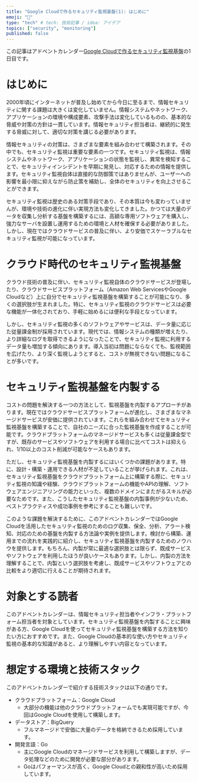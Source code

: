 ```yaml
---
title: "Google Cloudで作るセキュリティ監視基盤(1): はじめに"
emoji: "🔎"
type: "tech" # tech: 技術記事 / idea: アイデア
topics: ["security", "monitoring"]
published: false
---
```


この記事はアドベントカレンダー[Google Cloudで作るセキュリティ監視基盤](https://adventar.org/calendars/xxxx)の1日目です。
# はじめに

2000年頃にインターネットが普及し始めてから今日に至るまで、情報セキュリティに関する課題は大きくは変化していません。情報システムやネットワーク、アプリケーションの環境や構成要素、攻撃手法は変化しているものの、基本的な脅威や対策の方針は一貫しています。情報セキュリティ担当者は、継続的に発生する脅威に対して、適切な対策を講じる必要があります。

情報セキュリティの対策は、さまざまな要素を組み合わせて構築されます。その中でも、セキュリティ監視は重要な要素の一つです。セキュリティ監視は、情報システムやネットワーク、アプリケーションの状態を監視し、異常を検知することで、セキュリティインシデントを早期に発見し、対応するための情報を提供します。セキュリティ監視自体は直接的な防御策ではありませんが、ユーザーへの影響を最小限に抑えながら防止策を補助し、全体のセキュリティを向上させることができます。

セキュリティ監視は歴史のある対策手段であり、その本質は今も変わっていませんが、環境や技術の進化に伴い実現方法も変化してきました。かつては大量のデータを収集し分析する基盤を構築するには、高額な専用ソフトウェアを購入し、強力なサーバを設置し運用するための環境と人材を確保する必要がありました。しかし、現在ではクラウドサービスの普及に伴い、より安価でスケーラブルなセキュリティ監視が可能になっています。

# クラウド時代のセキュリティ監視基盤

クラウド技術の普及に伴い、セキュリティ監視自体のクラウドサービスが登場したり、クラウドサービスプラットフォーム（Amazon Web ServicesやGoogle Cloudなど）上に自分でセキュリティ監視基盤を構築することが可能になり、多くの選択肢が生まれました。特に、セキュリティ監視のクラウドサービスは必要な機能が一体化されており、手軽に始めるには便利な手段となっています。

しかし、セキュリティ監視の多くのソフトウェアやサービスは、データ量に応じた従量課金制が採用されています。現代では、情報システムの種類が増えたり、より詳細なログを取得できるようになったことで、セキュリティ監視に利用するデータ量も増加する傾向にあります。導入当初は問題にならなくても、監視範囲を広げたり、より深く監視しようとすると、コストが無視できない問題になることが多いです。

# セキュリティ監視基盤を内製する

コストの問題を解決する一つの方法として、監視基盤を内製するアプローチがあります。現在ではクラウドサービスプラットフォームが進化し、さまざまなマネージドサービスが安価に提供されています。これらを組み合わせてセキュリティ監視基盤を構築することで、自社のニーズに合った監視基盤を作成することが可能です。クラウドプラットフォームのマネージドサービスも多くは従量課金型ですが、既存のサービスやソフトウェアを利用する場合に比べてコストは抑えられ、1/10以上のコスト削減が可能なケースもあります。

ただし、セキュリティ監視基盤を内製するにはいくつかの課題があります。特に、設計・構築・運用できる人材が不足していることが挙げられます。これは、セキュリティ監視基盤をクラウドプラットフォーム上に構築する際に、セキュリティ監視の知識や経験、クラウドプラットフォームの機能やAPIの理解、ソフトウェアエンジニアリングの能力といった、複数のドメインにまたがるスキルが必要なためです。また、こうしたセキュリティ監視基盤の内製事例が少ないため、ベストプラクティスや成功事例を参考にすることも難しいです。

このような課題を解決するために、このアドベントカレンダーではGoogle Cloudを活用したセキュリティ監視のためのログ収集、保全、分析、アラート検知、対応のための基盤を内製する方法論や実例を提供します。検討から構築、運用までの流れを実践的に紹介し、セキュリティ監視基盤を内製するためのノウハウを提供します。もちろん、内製が常に最適な選択肢とは限らず、既成サービスやソフトウェアを利用したほうが良いケースもあります。しかし、内製の方法を理解することで、内製という選択肢を考慮し、既成サービスやソフトウェアとの比較をより適切に行えることが期待されます。

# 対象とする読者

このアドベントカレンダーは、情報セキュリティ担当者やインフラ・プラットフォーム担当者を対象としています。セキュリティ監視基盤を内製することに興味がある方、Google Cloudを使ってセキュリティ監視基盤を構築する方法を知りたい方におすすめです。また、Google Cloudの基本的な使い方やセキュリティ監視の基本的な知識があると、より理解しやすい内容となっています。

# 想定する環境と技術スタック

このアドベントカレンダーで紹介する技術スタックは以下の通りです。

- クラウドプラットフォーム：Google Cloud
  - 大部分の機能は他のクラウドプラットフォームでも実現可能ですが、今回はGoogle Cloudを使用して構築します。
- データストア：BigQuery
  - フルマネージドで安価に大量のデータを格納できるため採用しています。
- 開発言語：Go
  - 主にGoogle Cloudのマネージドサービスを利用して構築しますが、データ処理などのために開発が必要な部分があります。
  - Goはパフォーマンスが高く、Google Cloudとの親和性が高いため採用しています。